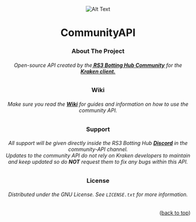 <!-- Jump to top ID, Center readme -->
<div id="top"></div>
<div align="center">

<!-- PROJECT LOGO -->
 ![Alt Text](https://i.imgur.com/F7FXc6M.png)
   
<!-- PROJECT Name -->
# CommunityAPI

<!-- ABOUT THE PROJECT -->
### About The Project
###### Open-source API created by the<a href="https://discord.gg/AcQvydarPx"><strong> RS3 Botting Hub Community</strong></a> for the<a href="https://rskraken.dev/"><strong> Kraken client. </strong></a>

### Wiki
<!-- Wiki Links -->
###### Make sure you read the <a href="https://github.com/RSKrakenCommunity/CommunityAPI/wiki"><strong> Wiki</strong></a> for guides and information on how to use the community API.

<!-- Support -->
### Support
###### All support will be given directly inside the RS3 Botting Hub <a href="https://discord.gg/AcQvydarPx"><strong> Discord</strong></a>  in the community-API channel.  <br>Updates to the community API do not rely on Kraken developers to maintain and keep updated so do **NOT** request them to fix any bugs within this API.  

<!-- LICENSE -->
### License
###### Distributed under the GNU License. See `LICENSE.txt` for more information.

<!-- Jump to top button -->
<p align="right">(<a href="#top">back to top</a>)</p>
</div>
